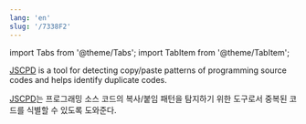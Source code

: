 ```yaml
---
lang: 'en'
slug: '/7338F2'
---
```


import Tabs from '@theme/Tabs';
import TabItem from '@theme/TabItem';

<Tabs groupId='lang' queryString>
<TabItem value='en' label='English 🇺🇸' lang='en-US' default>
<div lang='en-US'>

[JSCPD](https://github.com/kucherenko/jscpd) is a tool for detecting copy/paste patterns of programming source codes and helps identify duplicate codes.

</div>
</TabItem>
<TabItem value='ko' label='한국어 🇰🇷' lang='ko-KR'>
<div lang='ko-KR'>

[JSCPD](https://github.com/kucherenko/jscpd)는 프로그래밍 소스 코드의 복사/붙임 패턴을 탐지하기 위한 도구로서 중복된 코드를 식별할 수 있도록 도와준다.

</div>
</TabItem>
</Tabs>
